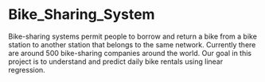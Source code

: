 # Bike_Sharing_System
Bike-sharing systems permit people to borrow and return a bike from a bike station to another station that belongs to the same network. Currently there are around 500 bike-sharing companies around the world. Our goal in this project is to understand and predict daily bike rentals using linear regression.
